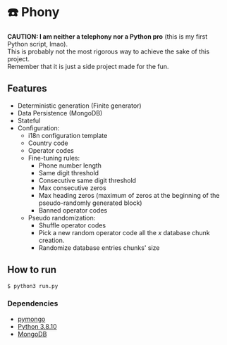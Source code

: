 # ☎️ Phony

**CAUTION: I am neither a telephony nor a Python pro** (this is my first Python script, lmao).  
This is probably not the most rigorous way to achieve the sake of this project.  
Remember that it is just a side project made for the fun.  

## Features

- Deterministic generation (Finite generator)
- Data Persistence (MongoDB)
- Stateful
- Configuration:
    - i18n configuration template
    - Country code
    - Operator codes
    - Fine-tuning rules:
        - Phone number length
        - Same digit threshold
        - Consecutive same digit threshold
        - Max consecutive zeros
        - Max heading zeros (maximum of zeros at the beginning of the pseudo-randomly generated block)
        - Banned operator codes
    - Pseudo randomization:
        - Shuffle operator codes
        - Pick a new random operator code all the _x_ database chunk creation.
        - Randomize database entries chunks' size


## How to run

`$ python3 run.py`

### Dependencies

- [pymongo](https://pypi.org/project/pymongo/)
- [Python 3.8.10](www.python.org/)
- [MongoDB](https://www.mongodb.com/)
